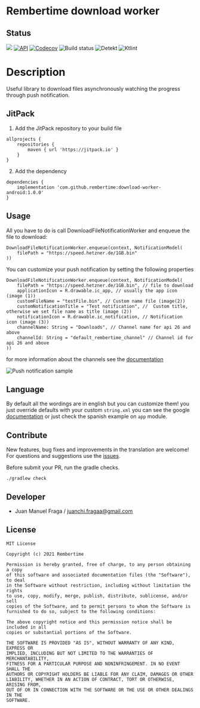 # Rembertime download worker

## Status
 [![](https://jitpack.io/v/rembertime/download-worker-android.svg)](https://jitpack.io/#rembertime/download-worker-android) [![API](https://img.shields.io/badge/API-%2B19-brightgreen)](https://android-arsenal.com/api?level=19#l19) [![Codecov](https://codecov.io/gh/rembertime/download-worker-android/branch/develop/graph/badge.svg?token=Q1LQS6TC1E)](https://codecov.io/gh/rembertime/download-worker-android) ![Build status](https://github.com/rembertime/download-worker-android/workflows/Build%20status/badge.svg) ![Detekt](https://github.com/rembertime/download-worker-android/workflows/Detekt/badge.svg) ![Ktlint](https://github.com/rembertime/download-worker-android/workflows/Ktlint/badge.svg)

# Description
Useful library to download files asynchronously watching the progress through push notification.

## JitPack
1. Add the JitPack repository to your build file
```
allprojects {
    repositories {
        maven { url 'https://jitpack.io' }
    }
}
```
2. Add the dependency
```
dependencies {
    implementation 'com.github.rembertime:download-worker-android:1.0.0'
}
```

## Usage
All you have to do is call DownloadFileNotificationWorker and enqueue the file to download:
```
DownloadFileNotificationWorker.enqueue(context, NotificationModel(
    filePath = "https://speed.hetzner.de/1GB.bin"
))
```

You can customize your push notification by setting the following properties
```
DownloadFileNotificationWorker.enqueue(context, NotificationModel(
    filePath = "https://speed.hetzner.de/1GB.bin", // file to download
    applicationIcon = R.drawable.ic_app, // usually the app icon (image (1))
    customFileName = "testFile.bin", // Custom name file (image(2))
    customNotificationTitle = "Test notification", //  Custom title, otherwise we set file name as title (image (2))
    notificationIcon = R.drawable.ic_notification, // Notification icon (image (3))
    channelName: String = "Downloads", // Channel name for api 26 and above
    channelId: String = "default_rembertime_channel" // Channel id for api 26 and above
))
```
for more information about the channels see the [documentation](https://developer.android.com/training/notify-user/channels)

![Push notification sample](https://user-images.githubusercontent.com/29152510/125177205-36834b80-e1b0-11eb-96f3-093ad4fb7275.jpg)

## Language
By default all the wordings are in english but you can customize them! you just override defaults with your custom `string.xml`
you can see the google [documentation](https://developer.android.com/training/basics/supporting-devices/languages)
or just check the spanish example on `app` module.

## Contribute
New features, bug fixes and improvements in the translation are welcome! For questions and suggestions use the [issues](https://github.com/rembertime/download-worker-android/issues).

Before submit your PR, run the gradle checks.
```
./gradlew check
```

## Developer
- Juan Manuel Fraga / juanchi.fragaa@gmail.com

## License

```
MIT License

Copyright (c) 2021 Rembertime

Permission is hereby granted, free of charge, to any person obtaining a copy
of this software and associated documentation files (the "Software"), to deal
in the Software without restriction, including without limitation the rights
to use, copy, modify, merge, publish, distribute, sublicense, and/or sell
copies of the Software, and to permit persons to whom the Software is
furnished to do so, subject to the following conditions:

The above copyright notice and this permission notice shall be included in all
copies or substantial portions of the Software.

THE SOFTWARE IS PROVIDED "AS IS", WITHOUT WARRANTY OF ANY KIND, EXPRESS OR
IMPLIED, INCLUDING BUT NOT LIMITED TO THE WARRANTIES OF MERCHANTABILITY,
FITNESS FOR A PARTICULAR PURPOSE AND NONINFRINGEMENT. IN NO EVENT SHALL THE
AUTHORS OR COPYRIGHT HOLDERS BE LIABLE FOR ANY CLAIM, DAMAGES OR OTHER
LIABILITY, WHETHER IN AN ACTION OF CONTRACT, TORT OR OTHERWISE, ARISING FROM,
OUT OF OR IN CONNECTION WITH THE SOFTWARE OR THE USE OR OTHER DEALINGS IN THE
SOFTWARE.
```